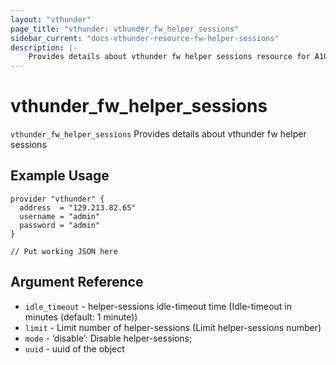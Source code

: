 ```yaml
---
layout: "vthunder"
page_title: "vthunder: vthunder_fw_helper_sessions"
sidebar_current: "docs-vthunder-resource-fw-helper-sessions"
description: |-
	Provides details about vthunder fw helper sessions resource for A10
---
```


# vthunder\_fw\_helper\_sessions

`vthunder_fw_helper_sessions` Provides details about vthunder fw helper sessions
## Example Usage


```hcl
provider "vthunder" {
  address  = "129.213.82.65"
  username = "admin"
  password = "admin"
}

// Put working JSON here
```

## Argument Reference

* `idle_timeout` - helper-sessions idle-timeout time (Idle-timeout in minutes (default: 1 minute))
* `limit` - Limit number of helper-sessions (Limit helper-sessions number)
* `mode` - ‘disable’: Disable helper-sessions;
* `uuid` - uuid of the object

